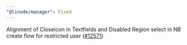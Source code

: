 ```yaml
---
"@linode/manager": Fixed
---
```


Alignment of Closeicon in Textfields and Disabled Region select in NB create flow for restricted user ([#12571](https://github.com/linode/manager/pull/12571))
